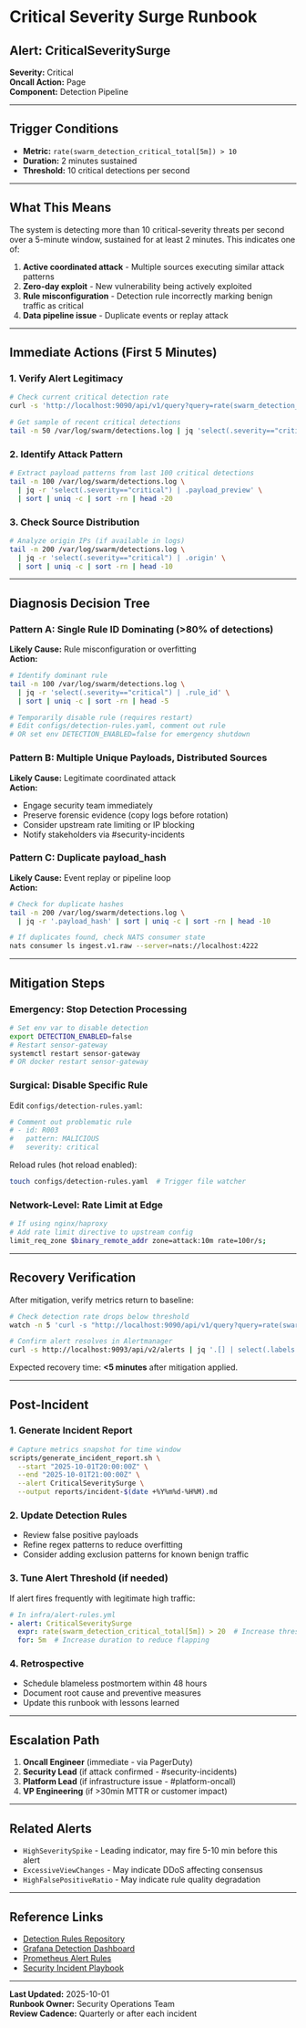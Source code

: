 # Critical Severity Surge Runbook

## Alert: CriticalSeveritySurge

**Severity:** Critical  
**Oncall Action:** Page  
**Component:** Detection Pipeline

---

## Trigger Conditions

- **Metric:** `rate(swarm_detection_critical_total[5m]) > 10`
- **Duration:** 2 minutes sustained
- **Threshold:** 10 critical detections per second

---

## What This Means

The system is detecting more than 10 critical-severity threats per second over a 5-minute window, sustained for at least 2 minutes. This indicates one of:

1. **Active coordinated attack** - Multiple sources executing similar attack patterns
2. **Zero-day exploit** - New vulnerability being actively exploited
3. **Rule misconfiguration** - Detection rule incorrectly marking benign traffic as critical
4. **Data pipeline issue** - Duplicate events or replay attack

---

## Immediate Actions (First 5 Minutes)

### 1. Verify Alert Legitimacy
```bash
# Check current critical detection rate
curl -s 'http://localhost:9090/api/v1/query?query=rate(swarm_detection_critical_total[5m])' | jq

# Get sample of recent critical detections
tail -n 50 /var/log/swarm/detections.log | jq 'select(.severity=="critical")'
```

### 2. Identify Attack Pattern
```bash
# Extract payload patterns from last 100 critical detections
tail -n 100 /var/log/swarm/detections.log \
  | jq -r 'select(.severity=="critical") | .payload_preview' \
  | sort | uniq -c | sort -rn | head -20
```

### 3. Check Source Distribution
```bash
# Analyze origin IPs (if available in logs)
tail -n 200 /var/log/swarm/detections.log \
  | jq -r 'select(.severity=="critical") | .origin' \
  | sort | uniq -c | sort -rn | head -10
```

---

## Diagnosis Decision Tree

### Pattern A: Single Rule ID Dominating (>80% of detections)
**Likely Cause:** Rule misconfiguration or overfitting  
**Action:**
```bash
# Identify dominant rule
tail -n 100 /var/log/swarm/detections.log \
  | jq -r 'select(.severity=="critical") | .rule_id' \
  | sort | uniq -c | sort -rn | head -5

# Temporarily disable rule (requires restart)
# Edit configs/detection-rules.yaml, comment out rule
# OR set env DETECTION_ENABLED=false for emergency shutdown
```

### Pattern B: Multiple Unique Payloads, Distributed Sources
**Likely Cause:** Legitimate coordinated attack  
**Action:**
- Engage security team immediately
- Preserve forensic evidence (copy logs before rotation)
- Consider upstream rate limiting or IP blocking
- Notify stakeholders via #security-incidents

### Pattern C: Duplicate payload_hash
**Likely Cause:** Event replay or pipeline loop  
**Action:**
```bash
# Check for duplicate hashes
tail -n 200 /var/log/swarm/detections.log \
  | jq -r '.payload_hash' | sort | uniq -c | sort -rn | head -10

# If duplicates found, check NATS consumer state
nats consumer ls ingest.v1.raw --server=nats://localhost:4222
```

---

## Mitigation Steps

### Emergency: Stop Detection Processing
```bash
# Set env var to disable detection
export DETECTION_ENABLED=false
# Restart sensor-gateway
systemctl restart sensor-gateway
# OR docker restart sensor-gateway
```

### Surgical: Disable Specific Rule
Edit `configs/detection-rules.yaml`:
```yaml
# Comment out problematic rule
# - id: R003
#   pattern: MALICIOUS
#   severity: critical
```
Reload rules (hot reload enabled):
```bash
touch configs/detection-rules.yaml  # Trigger file watcher
```

### Network-Level: Rate Limit at Edge
```bash
# If using nginx/haproxy
# Add rate limit directive to upstream config
limit_req_zone $binary_remote_addr zone=attack:10m rate=100r/s;
```

---

## Recovery Verification

After mitigation, verify metrics return to baseline:

```bash
# Check detection rate drops below threshold
watch -n 5 'curl -s "http://localhost:9090/api/v1/query?query=rate(swarm_detection_critical_total[5m])" | jq ".data.result[0].value[1]"'

# Confirm alert resolves in Alertmanager
curl -s http://localhost:9093/api/v2/alerts | jq '.[] | select(.labels.alertname=="CriticalSeveritySurge")'
```

Expected recovery time: **<5 minutes** after mitigation applied.

---

## Post-Incident

### 1. Generate Incident Report
```bash
# Capture metrics snapshot for time window
scripts/generate_incident_report.sh \
  --start "2025-10-01T20:00:00Z" \
  --end "2025-10-01T21:00:00Z" \
  --alert CriticalSeveritySurge \
  --output reports/incident-$(date +%Y%m%d-%H%M).md
```

### 2. Update Detection Rules
- Review false positive payloads
- Refine regex patterns to reduce overfitting
- Consider adding exclusion patterns for known benign traffic

### 3. Tune Alert Threshold (if needed)
If alert fires frequently with legitimate high traffic:
```yaml
# In infra/alert-rules.yml
- alert: CriticalSeveritySurge
  expr: rate(swarm_detection_critical_total[5m]) > 20  # Increase threshold
  for: 5m  # Increase duration to reduce flapping
```

### 4. Retrospective
- Schedule blameless postmortem within 48 hours
- Document root cause and preventive measures
- Update this runbook with lessons learned

---

## Escalation Path

1. **Oncall Engineer** (immediate - via PagerDuty)
2. **Security Lead** (if attack confirmed - #security-incidents)
3. **Platform Lead** (if infrastructure issue - #platform-oncall)
4. **VP Engineering** (if >30min MTTR or customer impact)

---

## Related Alerts

- `HighSeveritySpike` - Leading indicator, may fire 5-10 min before this alert
- `ExcessiveViewChanges` - May indicate DDoS affecting consensus
- `HighFalsePositiveRatio` - May indicate rule quality degradation

---

## Reference Links

- [Detection Rules Repository](../configs/detection-rules.yaml)
- [Grafana Detection Dashboard](http://localhost:3000/d/detection-metrics)
- [Prometheus Alert Rules](../infra/alert-rules.yml)
- [Security Incident Playbook](https://wiki.internal/security/incident-response)

---

**Last Updated:** 2025-10-01  
**Runbook Owner:** Security Operations Team  
**Review Cadence:** Quarterly or after each incident
